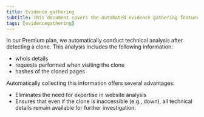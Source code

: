 ```yaml
---
title: Evidence gathering
subtitle: This document covers the automated evidence gathering feature
tags: [evidencegathering]
---
```


In our Premium plan, we automatically conduct technical analysis after detecting a clone. This analysis includes the following information:
* whois details
* requests performed when visiting the clone
* hashes of the cloned pages

Automatically collecting this information offers several advantages:
* Eliminates the need for expertise in website analysis
* Ensures that even if the clone is inaccessible (e.g., down), all technical details remain available for further investigation.